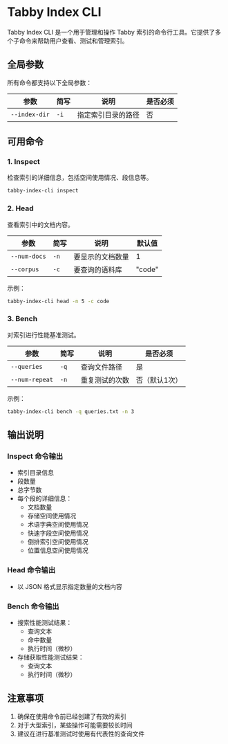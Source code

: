 # Tabby Index CLI

Tabby Index CLI 是一个用于管理和操作 Tabby 索引的命令行工具。它提供了多个子命令来帮助用户查看、测试和管理索引。

## 全局参数

所有命令都支持以下全局参数：

| 参数 | 简写 | 说明 | 是否必须 |
|------|------|------|----------|
| `--index-dir` | `-i` | 指定索引目录的路径 | 否 |

## 可用命令

### 1. Inspect

检查索引的详细信息，包括空间使用情况、段信息等。

```bash
tabby-index-cli inspect
```

### 2. Head

查看索引中的文档内容。

| 参数 | 简写 | 说明 | 默认值 |
|------|------|------|--------|
| `--num-docs` | `-n` | 要显示的文档数量 | 1 |
| `--corpus` | `-c` | 要查询的语料库 | "code" |

示例：
```bash
tabby-index-cli head -n 5 -c code
```

### 3. Bench

对索引进行性能基准测试。

| 参数 | 简写 | 说明 | 是否必须 |
|------|------|------|----------|
| `--queries` | `-q` | 查询文件路径 | 是 |
| `--num-repeat` | `-n` | 重复测试的次数 | 否（默认1次） |

示例：
```bash
tabby-index-cli bench -q queries.txt -n 3
```

## 输出说明

### Inspect 命令输出
- 索引目录信息
- 段数量
- 总字节数
- 每个段的详细信息：
  - 文档数量
  - 存储空间使用情况
  - 术语字典空间使用情况
  - 快速字段空间使用情况
  - 倒排索引空间使用情况
  - 位置信息空间使用情况

### Head 命令输出
- 以 JSON 格式显示指定数量的文档内容

### Bench 命令输出
- 搜索性能测试结果：
  - 查询文本
  - 命中数量
  - 执行时间（微秒）
- 存储获取性能测试结果：
  - 查询文本
  - 执行时间（微秒）

## 注意事项

1. 确保在使用命令前已经创建了有效的索引
2. 对于大型索引，某些操作可能需要较长时间
3. 建议在进行基准测试时使用有代表性的查询文件